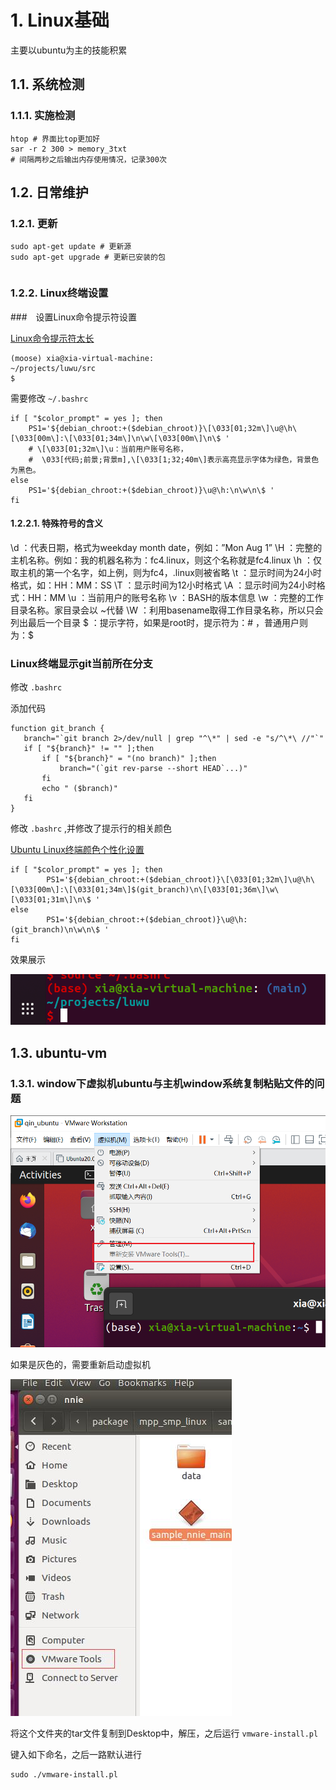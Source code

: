 # 1. Linux基础

主要以ubuntu为主的技能积累

## 1.1. 系统检测

### 1.1.1. 实施检测

```shell
htop # 界面比top更加好
sar -r 2 300 > memory_3txt 
# 间隔两秒之后输出内存使用情况，记录300次
```

## 1.2. 日常维护

### 1.2.1. 更新

```shell
sudo apt-get update # 更新源
sudo apt-get upgrade # 更新已安装的包
```

```shell
```

### 1.2.2. Linux终端设置

###　设置Linux命令提示符设置

[Linux命令提示符太长](https://blog.csdn.net/Bloddy/article/details/81638953)

```shell
(moose) xia@xia-virtual-machine:
~/projects/luwu/src
$
```

需要修改 `~/.bashrc`

```shell
if [ "$color_prompt" = yes ]; then
    PS1='${debian_chroot:+($debian_chroot)}\[\033[01;32m\]\u@\h\[\033[00m\]:\[\033[01;34m\]\n\w\[\033[00m\]\n\$ '
    # \[\033[01;32m\]\u：当前用户账号名称，
    #  \033[代码;前景;背景m],\[\033[1;32;40m\]表示高亮显示字体为绿色，背景色为黑色。
else
    PS1='${debian_chroot:+($debian_chroot)}\u@\h:\n\w\n\$ '
fi
```

#### 1.2.2.1. 特殊符号的含义

\d ：代表日期，格式为weekday month date，例如：”Mon Aug 1”
\H ：完整的主机名称。例如：我的机器名称为：fc4.linux，则这个名称就是fc4.linux
\h ：仅取主机的第一个名字，如上例，则为fc4，.linux则被省略
\t ：显示时间为24小时格式，如：HH：MM：SS
\T ：显示时间为12小时格式
\A ：显示时间为24小时格式：HH：MM
\u ：当前用户的账号名称
\v ：BASH的版本信息
\w ：完整的工作目录名称。家目录会以 ~代替
\W ：利用basename取得工作目录名称，所以只会列出最后一个目录
$ ：提示字符，如果是root时，提示符为：# ，普通用户则为：$

### Linux终端显示git当前所在分支

修改 `.bashrc`

添加代码
```shell
function git_branch {
   branch="`git branch 2>/dev/null | grep "^\*" | sed -e "s/^\*\ //"`"
   if [ "${branch}" != "" ];then
       if [ "${branch}" = "(no branch)" ];then
           branch="(`git rev-parse --short HEAD`...)"
       fi
       echo " ($branch)"
   fi
}
```

修改 `.bashrc` ,并修改了提示行的相关颜色

[Ubuntu Linux终端颜色个性化设置](https://os.51cto.com/art/202008/625040.htm)

```shell
if [ "$color_prompt" = yes ]; then
        PS1='${debian_chroot:+($debian_chroot)}\[\033[01;32m\]\u@\h\[\033[00m\]:\[\033[01;34m\]$(git_branch)\n\[\033[01;36m\]\w\[\033[01;31m\]\n\$ '
else
        PS1='${debian_chroot:+($debian_chroot)}\u@\h:(git_branch)\n\w\n\$ '
fi
```

效果展示

![terminal-show](./Linux/terimain-show_2021-04-17.png)

## 1.3. ubuntu-vm

### 1.3.1. window下虚拟机ubuntu与主机window系统复制粘贴文件的问题

![vm-tools](./Linux/vm-tools_2021-04-17.png)

如果是灰色的，需要重新启动虚拟机

![vm-tar](./Linux/vm-tar_2021-04-17.png)

将这个文件夹的tar文件复制到Desktop中，解压，之后运行 `vmware-install.pl`

键入如下命名，之后一路默认进行
```shell
sudo ./vmware-install.pl
```


